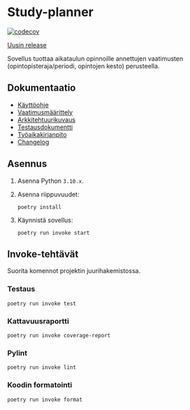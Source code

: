 # Study-planner

[![codecov](https://codecov.io/github/TheJiahao/ohte-harjoitustyo/branch/main/graph/badge.svg?token=VSQHAACB32)](https://codecov.io/github/TheJiahao/ohte-harjoitustyo)

[Uusin release](https://github.com/TheJiahao/ohte-harjoitustyo/releases/tag/viikko5)

Sovellus tuottaa aikataulun opinnoille annettujen vaatimusten (opintopisteraja/periodi, opintojen kesto) perusteella.

## Dokumentaatio

- [Käyttöohje](dokumentaatio/kaytto-ohje.md)
- [Vaatimusmäärittely](dokumentaatio/vaatimusmaarittely.md)
- [Arkkitehtuurikuvaus](dokumentaatio/arkkitehtuuri.md)
- [Testausdokumentti](dokumentaatio/testausdokumentti.md)
- [Työaikakirjanpito](dokumentaatio/tyoaikakirjanpito.md)
- [Changelog](dokumentaatio/changelog.md)

## Asennus

1. Asenna Python `3.10.x`.
2. Asenna riippuvuudet:

    ```shell
    poetry install
    ```

3. Käynnistä sovellus:

    ```shell
    poetry run invoke start
    ```

## Invoke-tehtävät

Suorita komennot projektin juurihakemistossa.

### Testaus

```shell
poetry run invoke test
```

### Kattavuusraportti

```shell
poetry run invoke coverage-report
```

### Pylint

```shell
poetry run invoke lint
```

### Koodin formatointi

```shell
poetry run invoke format
```
